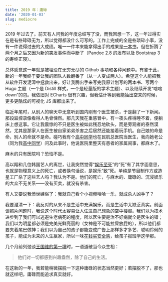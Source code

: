 ```yaml
---
title: 2019 年：庸碌
date: '2020-01-03'
slug: mediocre
---
```


2019 年过去了。前天有人问我的年度总结写了没，而我回想一下，这一年过得实在是有些碌碌无为，所以觉得都没什么可写的。工作上完成的全是些琐碎小事，没有一件说得过去的大成绩。唯一一件本来能拿得出手的成果是[一本书](https://github.com/yihui/rmarkdown-cookbook)，但在折腾了两个月之后又因为新的突发事件而中断了（Pandoc 2.8 的发布以及 Bootstrap 3 的寿终正寝）。

总体感觉这一年就是被埋没在无穷无尽的 Github 事项和各种问题中。有鉴于此，新的一年我终于要让我的团队人数翻番了（从一人变成两人）。希望这个人能把我从软件开发泥潭中拯救出来，好让我腾出手来写完我原计划写的两本书、写两个 Hugo 主题（一个是 Distill 样式，一个是轻量版的学术主题）、以及继续开发“啥啥 down”的包。我依旧对 ECharts 很有兴趣，但我估计等到我能抽出空来的时候，更多更酷炫的可视化 JS 库都出来了。

临近年尾时，从别人的聊天中无意听到国内刚有个医生被杀，于是翻了一下新闻。那段监控录像看得人毛骨悚然。那几天我在重感冒中，有一夜头疼得睡不着，便躺床上想这事。它让我震惊的不只是医生被如此残忍地砍头，而是旁观者的泰然漠然，尤其是那家人在医生被自家弟弟杀害之后居然还能接着玩手机。自己娘的命是命，别人的命就不是命。碰巧我有个[高中同学](/cn/2020/07/high-schoolmates/#p)也在民航总医院当医生，我向她老公（同为我[高中同学](/cn/2020/07/high-schoolmates/#zyy)）问及此事时，他说医院里整天有患者的家属闹事，都麻木了。

麻木的只有医院吗？恐怕不是。

高以翔和几位韩国艺人的离世，让我突然觉得“[娱乐至死](/cn/2018/04/amusing-ourselves-to-death/)”的“死”有了其字面意思，也就是物理意义上的死亡，或者换句话说，是娱乐“致”死。单纯是节目制作方或造星工厂杀了这些艺人吗？我认为不是。他们的死亡，与麻木的、庸碌的、沉浸娱乐的大众不无关系——没有买卖，就没有杀害。

有人又要说我愤世嫉俗了：我就自己看个小视频哈哈一乐，就成杀人凶手了？

我要澄清一下：我反对的从来不是生活中充满娱乐，而是生活中太缺乏真实。前面[谈照片问题](/cn/2019/10/child-picture/)时，我说这个时代太容易让人住进自己想象的空中楼阁。我们以为技术进步到了我们可以逃避生老病死的程度，所以医生要是治不好病就全是医生的错；我们以为明星都必须是完美光鲜亮丽的（女神是不可能拉屎放屁的），所以他们都要夹着尾巴做神；我们以为自己的孩子都能变成广告上那样多才多艺、聪明伶俐的孩子，能成为未来的人生赢家，所以一味[花钱买安全感](https://yufree.cn/cn/2019/08/25/sci-future-telling/)，给孩子报班学这学那。

几个月前列弛谈[王国维的第一境](https://www.liechi.org/cn/2019/09/jinganfeel/)时，一语道破当今众生相：

> 他们对一切都感到兴趣盎然，除了自己的生活。

在这新的一年，我若能稍微摆脱一下这种庸碌的状态当然更好；若摆脱不了，那也就这样吧。庸碌而能追求真实就好。
